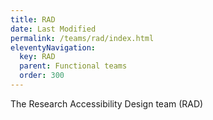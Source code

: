 ```yaml
---
title: RAD
date: Last Modified 
permalink: /teams/rad/index.html
eleventyNavigation:
  key: RAD
  parent: Functional teams
  order: 300
---
```


The Research Accessibility Design team (RAD) 
